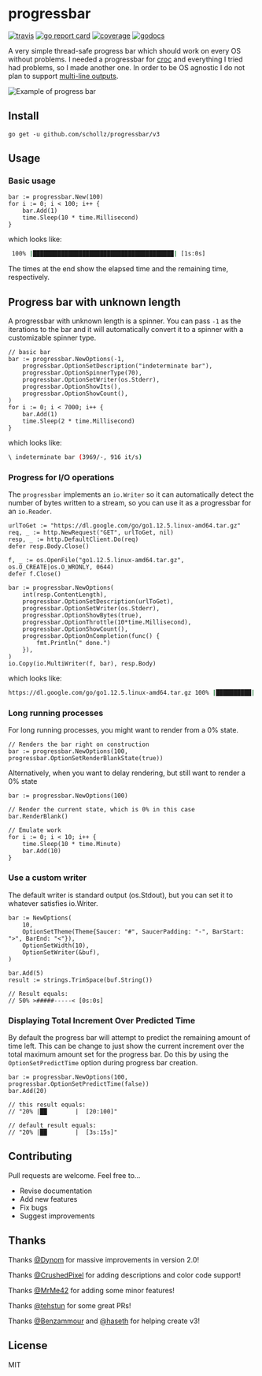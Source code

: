 # progressbar

[![travis](https://travis-ci.org/schollz/progressbar.svg?branch=master)](https://travis-ci.org/schollz/progressbar) 
[![go report card](https://goreportcard.com/badge/github.com/schollz/progressbar)](https://goreportcard.com/report/github.com/schollz/progressbar) 
[![coverage](https://img.shields.io/badge/coverage-84%25-brightgreen.svg)](https://gocover.io/github.com/schollz/progressbar)
[![godocs](https://godoc.org/github.com/schollz/progressbar?status.svg)](https://godoc.org/github.com/schollz/progressbar) 

A very simple thread-safe progress bar which should work on every OS without problems. I needed a progressbar for [croc](https://github.com/schollz/croc) and everything I tried had problems, so I made another one. In order to be OS agnostic I do not plan to support [multi-line outputs](https://github.com/schollz/progressbar/issues/6).

![Example of progress bar](https://user-images.githubusercontent.com/6550035/32120326-5f420d42-bb15-11e7-89d4-c502864e78eb.gif)

## Install

```
go get -u github.com/schollz/progressbar/v3
```

## Usage 

### Basic usage

```golang
bar := progressbar.New(100)
for i := 0; i < 100; i++ {
    bar.Add(1)
    time.Sleep(10 * time.Millisecond)
}
```

which looks like:

```bash
 100% |████████████████████████████████████████| [1s:0s]
```

The times at the end show the elapsed time and the remaining time, respectively.

## Progress bar with unknown length

A progressbar with unknown length is a spinner. You can pass `-1` as the iterations to the bar and it will automatically convert it to a spinner with a customizable spinner type.

```golang
// basic bar
bar := progressbar.NewOptions(-1,
    progressbar.OptionSetDescription("indeterminate bar"),
    progressbar.OptionSpinnerType(70),
    progressbar.OptionSetWriter(os.Stderr),
    progressbar.OptionShowIts(),
    progressbar.OptionShowCount(),
)
for i := 0; i < 7000; i++ {
    bar.Add(1)
    time.Sleep(2 * time.Millisecond)
}
```

which looks like:

```bash
\ indeterminate bar (3969/-, 916 it/s)
```


### Progress for I/O operations

The `progressbar` implements an `io.Writer` so it can automatically detect the number of bytes written to a stream, so you can use it as a progressbar for an `io.Reader`.

```golang
urlToGet := "https://dl.google.com/go/go1.12.5.linux-amd64.tar.gz"
req, _ := http.NewRequest("GET", urlToGet, nil)
resp, _ := http.DefaultClient.Do(req)
defer resp.Body.Close()

f, _ := os.OpenFile("go1.12.5.linux-amd64.tar.gz", os.O_CREATE|os.O_WRONLY, 0644)
defer f.Close()

bar := progressbar.NewOptions(
    int(resp.ContentLength),
    progressbar.OptionSetDescription(urlToGet),
    progressbar.OptionSetWriter(os.Stderr),
    progressbar.OptionShowBytes(true),
    progressbar.OptionThrottle(10*time.Millisecond),
    progressbar.OptionShowCount(),
    progressbar.OptionOnCompletion(func() {
        fmt.Println(" done.")
    }),
)
io.Copy(io.MultiWriter(f, bar), resp.Body)
```

which looks like:

```bash
https://dl.google.com/go/go1.12.5.linux-amd64.tar.gz 100% |██████████| (128/128 MB, 103.751 MB/s) [1s:0s] done.
```


### Long running processes

For long running processes, you might want to render from a 0% state.

```golang
// Renders the bar right on construction
bar := progressbar.NewOptions(100, progressbar.OptionSetRenderBlankState(true))
```

Alternatively, when you want to delay rendering, but still want to render a 0% state
```golang
bar := progressbar.NewOptions(100)

// Render the current state, which is 0% in this case
bar.RenderBlank()

// Emulate work
for i := 0; i < 10; i++ {
    time.Sleep(10 * time.Minute)
    bar.Add(10)
}
```

### Use a custom writer

The default writer is standard output (os.Stdout), but you can set it to whatever satisfies io.Writer.
```golang
bar := NewOptions(
    10,
    OptionSetTheme(Theme{Saucer: "#", SaucerPadding: "-", BarStart: ">", BarEnd: "<"}),
    OptionSetWidth(10),
    OptionSetWriter(&buf),
)

bar.Add(5)
result := strings.TrimSpace(buf.String())

// Result equals:
// 50% >#####-----< [0s:0s]

```



### Displaying Total Increment Over Predicted Time

By default the progress bar will attempt to predict the remaining amount of time left. This can be change to 
just show the current increment over the total maximum amount set for the progress bar. Do this by using the
`OptionSetPredictTime` option during progress bar creation.

```golang
bar := progressbar.NewOptions(100, progressbar.OptionSetPredictTime(false))
bar.Add(20)

// this result equals:
// "20% |██        |  [20:100]"

// default result equals:
// "20% |██        |  [3s:15s]"
```

## Contributing

Pull requests are welcome. Feel free to...

- Revise documentation
- Add new features
- Fix bugs
- Suggest improvements

## Thanks

Thanks [@Dynom](https://github.com/dynom) for massive improvements in version 2.0!

Thanks [@CrushedPixel](https://github.com/CrushedPixel) for adding descriptions and color code support!

Thanks [@MrMe42](https://github.com/MrMe42) for adding some minor features!

Thanks [@tehstun](https://github.com/tehstun) for some great PRs!

Thanks [@Benzammour](https://github.com/Benzammour) and [@haseth](https://github.com/haseth) for helping create v3!

## License

MIT
